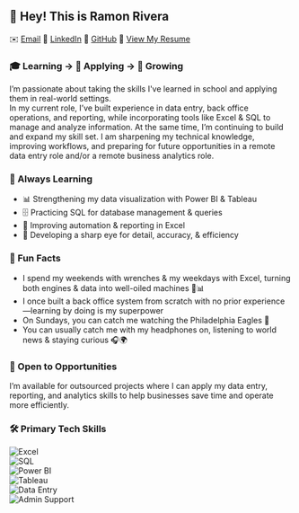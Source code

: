 ## 👋 Hey! This is Ramon Rivera
✉️ [Email](rrivera2025r@gmail.com)
🔗 [LinkedIn](https://www.linkedin.com/in/ramon--rivera/)
🐙 [GitHub](https://github.com/RamonRivera2025)
📝 [View My Resume](https://github.com/RamonRivera2025/RamonRivera2025/blob/main/Ramon%20Rivera-%20Resume%20Project.pdf)


### 🎓 Learning → 💼 Applying → 🚀 Growing  

I’m passionate about taking the skills I've learned in school and applying them in real-world settings.  
In my current role, I’ve built experience in data entry, back office operations, and reporting, while incorporating tools like Excel & SQL to manage and analyze information.  At the same time, I’m continuing to build and expand my skill set.  I am sharpening my technical knowledge, improving workflows, and preparing for future opportunities in a remote data entry role and/or a remote business analytics role.  

### 🌱 Always Learning  
- 📊 Strengthening my data visualization with Power BI & Tableau 
- 🗄️ Practicing SQL for database management & queries  
- 📑 Improving automation & reporting in Excel
- 🦅 Developing a sharp eye for detail, accuracy, & efficiency  

### 🌟 Fun Facts  
- I spend my weekends with wrenches & my weekdays with Excel, turning both engines & data into well-oiled machines 🔧📊
- I once built a back office system from scratch with no prior experience—learning by doing is my superpower
- On Sundays, you can catch me watching the Philadelphia Eagles 🦅
- You can usually catch me with my headphones on, listening to world news & staying curious 🎧🌍


### 🤝 Open to Opportunities  
I’m available for outsourced projects where I can apply my data entry, reporting, and analytics skills to help businesses save time and operate more efficiently.  

### 🛠️ Primary Tech Skills  

![Excel](https://img.shields.io/badge/Excel-217346?style=for-the-badge&logo=microsoft-excel&logoColor=white)  
![SQL](https://img.shields.io/badge/SQL-336791?style=for-the-badge&logo=postgresql&logoColor=white)  
![Power BI](https://img.shields.io/badge/Power%20BI-F2C811?style=for-the-badge&logo=powerbi&logoColor=black)  
![Tableau](https://img.shields.io/badge/Tableau-E97627?style=for-the-badge&logo=tableau&logoColor=white)  
![Data Entry](https://img.shields.io/badge/Data%20Entry-4A90E2?style=for-the-badge&logo=databricks&logoColor=white)  
![Admin Support](https://img.shields.io/badge/Admin%20Support-6D4C41?style=for-the-badge&logo=google-drive&logoColor=white)  


